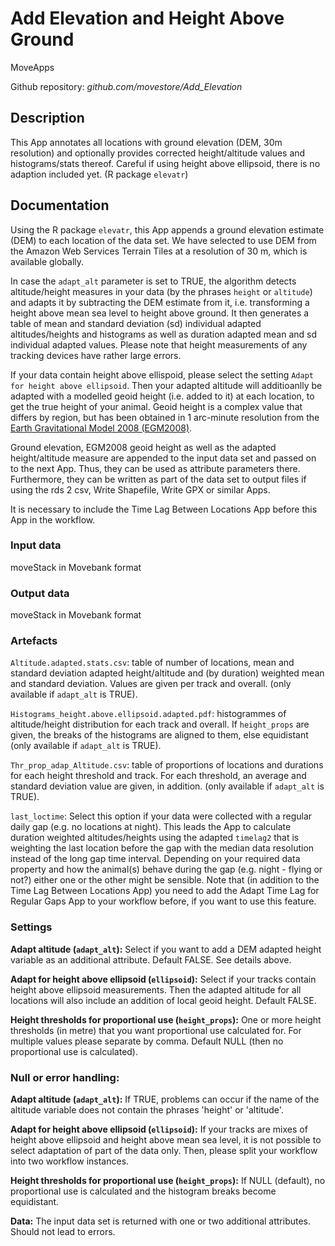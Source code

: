 # Add Elevation and Height Above Ground

MoveApps

Github repository: *github.com/movestore/Add_Elevation*

## Description
This App annotates all locations with ground elevation (DEM, 30m resolution) and optionally provides corrected height/altitude values and histograms/stats thereof. Careful if using height above ellipsoid, there is no adaption included yet. (R package `elevatr`)

## Documentation
Using the R package `elevatr`, this App appends a ground elevation estimate (DEM) to each location of the data set. We have selected to use DEM from the Amazon Web Services Terrain Tiles at a resolution of 30 m, which is available globally.

In case the `adapt_alt` parameter is set to TRUE, the algorithm detects altitude/height measures in your data (by the phrases `height` or `altitude`) and adapts it by subtracting the DEM estimate from it, i.e. transforming a height above mean sea level to height above ground. It then generates a table of mean and standard deviation (sd) individual adapted altitudes/heights and histograms as well as duration adapted mean and sd individual adapted values. Please note that height measurements of any tracking devices have rather large errors.

If your data contain height above ellispoid, please select the setting `Adapt for height above ellipsoid`. Then your adapted altitude will additioanlly be adapted with a modelled geoid height (i.e. added to it) at each location, to get the true height of your animal. Geoid height is a complex value that differs by region, but has been obtained in 1 arc-minute resolution from the [Earth Gravitational Model 2008 (EGM2008)](https://earth-info.nga.mil/index.php?dir=wgs84&action=wgs84#tab_egm2008). 

Ground elevation, EGM2008 geoid height as well as the adapted height/altitude measure are appended to the input data set and passed on to the next App. Thus, they can be used as attribute parameters there. Furthermore, they can be written as part of the data set to output files if using the rds 2 csv, Write Shapefile, Write GPX or similar Apps.

It is necessary to include the Time Lag Between Locations App before this App in the workflow.

### Input data
moveStack in Movebank format

### Output data
moveStack in Movebank format

### Artefacts
`Altitude.adapted.stats.csv`:  table of number of locations, mean and standard deviation adapted height/altitude and (by duration) weighted mean and standard deviation. Values are given per track and overall. (only available if `adapt_alt` is TRUE).

`Histograms_height.above.ellipsoid.adapted.pdf`: histogrammes of altitude/height distribution for each track and overall. If `height_props` are given, the breaks of the histograms are aligned to them, else equidistant (only available if `adapt_alt` is TRUE).

`Thr_prop_adap_Altitude.csv`: table of proportions of locations and durations for each height threshold and track. For each threshold, an average and standard deviation value are given, in addition. (only available if `adapt_alt` is TRUE).

`last_loctime`: Select this option if your data were collected with a regular daily gap (e.g. no locations at night). This leads the App to calculate duration weighted altitudes/heights using the adapted `timelag2` that is weighting the last location before the gap with the median data resolution instead of the long gap time interval. Depending on your required data property and how the animal(s) behave during the gap (e.g. night - flying or not?) either one or the other might be sensible. Note that (in addition to the Time Lag Between Locations App) you need to add the Adapt Time Lag for Regular Gaps App to your workflow before, if you want to use this feature.

### Settings 
**Adapt altitude (`adapt_alt`):** Select if you want to add a DEM adapted height variable as an additional attribute. Default FALSE. See details above.

**Adapt for height above ellipsoid (`ellipsoid`):** Select if your tracks contain height above ellipsoid measurements. Then the adapted altitude for all locations will also include an addition of local geoid height. Default FALSE.

**Height thresholds for proportional use (`height_props`):** One or more height thresholds (in metre) that you want proportional use calculated for. For multiple values please separate by comma. Default NULL (then no proportional use is calculated).

### Null or error handling:
**Adapt altitude (`adapt_alt`):** If TRUE, problems can occur if the name of the altitude variable does not contain the phrases 'height' or 'altitude'.

**Adapt for height above ellipsoid (`ellipsoid`):** If your tracks are mixes of height above ellipsoid and height above mean sea level, it is not possible to select adaptation of part of the data only. Then, please split your workflow into two workflow instances.

**Height thresholds for proportional use (`height_props`):** If NULL (default), no proportional use is calculated and the histogram breaks become equidistant.

**Data:** The input data set is returned with one or two additional attributes. Should not lead to errors. 
